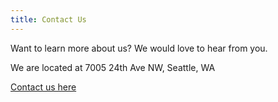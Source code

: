 ```yaml
---
title: Contact Us
---
```


Want to learn more about us? We would love to hear from you.

We are located at 7005 24th Ave NW, Seattle, WA

<a href="https://www.legup.care/seattle/ballard/daycare/lighthouse-montessori">Contact us here</a>
